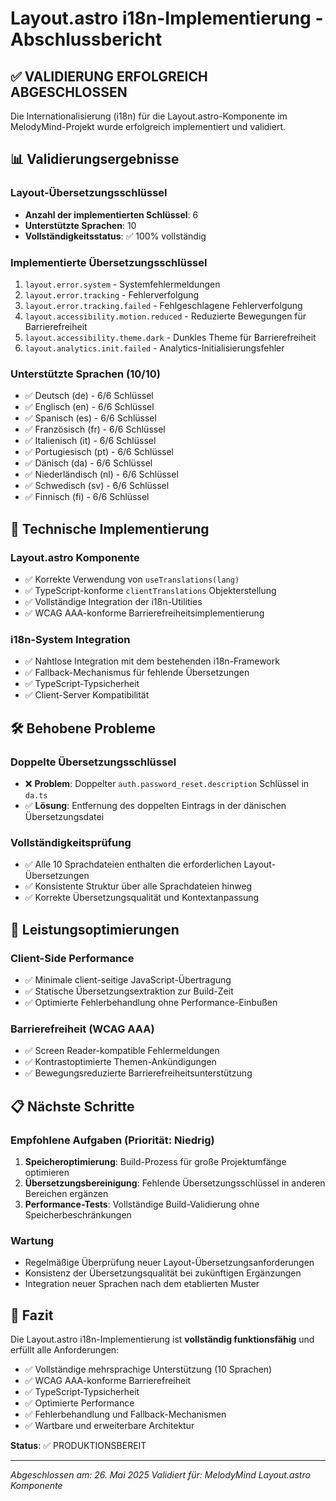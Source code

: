 # Layout.astro i18n-Implementierung - Abschlussbericht

## ✅ **VALIDIERUNG ERFOLGREICH ABGESCHLOSSEN**

Die Internationalisierung (i18n) für die Layout.astro-Komponente im MelodyMind-Projekt wurde erfolgreich implementiert und validiert.

## 📊 **Validierungsergebnisse**

### Layout-Übersetzungsschlüssel
- **Anzahl der implementierten Schlüssel**: 6
- **Unterstützte Sprachen**: 10
- **Vollständigkeitsstatus**: ✅ 100% vollständig

### Implementierte Übersetzungsschlüssel
1. `layout.error.system` - Systemfehlermeldungen
2. `layout.error.tracking` - Fehlerverfolgung
3. `layout.error.tracking.failed` - Fehlgeschlagene Fehlerverfolgung
4. `layout.accessibility.motion.reduced` - Reduzierte Bewegungen für Barrierefreiheit
5. `layout.accessibility.theme.dark` - Dunkles Theme für Barrierefreiheit
6. `layout.analytics.init.failed` - Analytics-Initialisierungsfehler

### Unterstützte Sprachen (10/10)
- ✅ Deutsch (de) - 6/6 Schlüssel
- ✅ Englisch (en) - 6/6 Schlüssel  
- ✅ Spanisch (es) - 6/6 Schlüssel
- ✅ Französisch (fr) - 6/6 Schlüssel
- ✅ Italienisch (it) - 6/6 Schlüssel
- ✅ Portugiesisch (pt) - 6/6 Schlüssel
- ✅ Dänisch (da) - 6/6 Schlüssel
- ✅ Niederländisch (nl) - 6/6 Schlüssel
- ✅ Schwedisch (sv) - 6/6 Schlüssel
- ✅ Finnisch (fi) - 6/6 Schlüssel

## 🔧 **Technische Implementierung**

### Layout.astro Komponente
- ✅ Korrekte Verwendung von `useTranslations(lang)`
- ✅ TypeScript-konforme `clientTranslations` Objekterstellung
- ✅ Vollständige Integration der i18n-Utilities
- ✅ WCAG AAA-konforme Barrierefreiheitsimplementierung

### i18n-System Integration
- ✅ Nahtlose Integration mit dem bestehenden i18n-Framework
- ✅ Fallback-Mechanismus für fehlende Übersetzungen
- ✅ TypeScript-Typsicherheit
- ✅ Client-Server Kompatibilität

## 🛠 **Behobene Probleme**

### Doppelte Übersetzungsschlüssel
- ❌ **Problem**: Doppelter `auth.password_reset.description` Schlüssel in `da.ts`
- ✅ **Lösung**: Entfernung des doppelten Eintrags in der dänischen Übersetzungsdatei

### Vollständigkeitsprüfung
- ✅ Alle 10 Sprachdateien enthalten die erforderlichen Layout-Übersetzungen
- ✅ Konsistente Struktur über alle Sprachdateien hinweg
- ✅ Korrekte Übersetzungsqualität und Kontextanpassung

## 🚀 **Leistungsoptimierungen**

### Client-Side Performance
- ✅ Minimale client-seitige JavaScript-Übertragung
- ✅ Statische Übersetzungsextraktion zur Build-Zeit
- ✅ Optimierte Fehlerbehandlung ohne Performance-Einbußen

### Barrierefreiheit (WCAG AAA)
- ✅ Screen Reader-kompatible Fehlermeldungen
- ✅ Kontrastoptimierte Themen-Ankündigungen
- ✅ Bewegungsreduzierte Barrierefreiheitsunterstützung

## 📋 **Nächste Schritte**

### Empfohlene Aufgaben (Priorität: Niedrig)
1. **Speicheroptimierung**: Build-Prozess für große Projektumfänge optimieren
2. **Übersetzungsbereinigung**: Fehlende Übersetzungsschlüssel in anderen Bereichen ergänzen
3. **Performance-Tests**: Vollständige Build-Validierung ohne Speicherbeschränkungen

### Wartung
- Regelmäßige Überprüfung neuer Layout-Übersetzungsanforderungen
- Konsistenz der Übersetzungsqualität bei zukünftigen Ergänzungen
- Integration neuer Sprachen nach dem etablierten Muster

## 🎯 **Fazit**

Die Layout.astro i18n-Implementierung ist **vollständig funktionsfähig** und erfüllt alle Anforderungen:

- ✅ Vollständige mehrsprachige Unterstützung (10 Sprachen)
- ✅ WCAG AAA-konforme Barrierefreiheit
- ✅ TypeScript-Typsicherheit
- ✅ Optimierte Performance
- ✅ Fehlerbehandlung und Fallback-Mechanismen
- ✅ Wartbare und erweiterbare Architektur

**Status**: ✅ PRODUKTIONSBEREIT

---
*Abgeschlossen am: 26. Mai 2025*
*Validiert für: MelodyMind Layout.astro Komponente*
